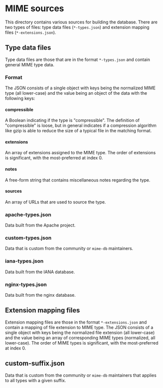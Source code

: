 # MIME sources

This directory contains various sources for building the database. There
are two types of files: type data files (`*-types.json`) and extension
mapping files (`*-extensions.json`).

## Type data files

Type data files are those that are in the format `*-types.json` and contain
general MIME type data.

### Format

The JSON consists of a single object with keys being the normalized MIME type
(all lower-case) and the value being an object of the data with the following
keys:

#### compressible

A Boolean indicating if the type is "compressible". The definition of
"compressible" is loose, but in general indicates if a compression algorithm
like gzip is able to reduce the size of a typical file in the matching format.

#### extensions

An array of extensions assigned to the MIME type. The order of extensions is
significant, with the most-preferred at index 0.

#### notes

A free-form string that contains miscellaneous notes regarding the type.

#### sources

An array of URLs that are used to source the type.

### apache-types.json

Data built from the Apache project.

### custom-types.json

Data that is custom from the community or `mime-db` maintainers.

### iana-types.json

Data built from the IANA database.

### nginx-types.json

Data built from the nginx database.

## Extension mapping files

Extension mapping files are those in the format `*-extensions.json` and
contain a mapping of file extension to MIME type. The JSON consists of a
single object with keys being the normalized file extension (all lower-case)
and the value being an array of corresponding MIME types (normalized, all
lower-case). The order of MIME types is significant, with the most-preferred
at index 0.

## custom-suffix.json

Data that is custom from the community or `mime-db` maintainers that applies
to all types with a given suffix.
